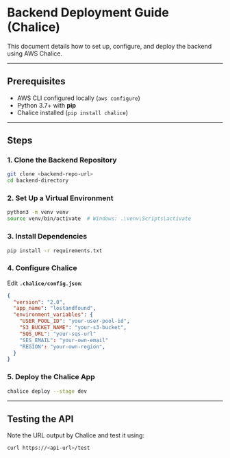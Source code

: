 # Backend Deployment Guide (Chalice)

This document details how to set up, configure, and deploy the backend using AWS Chalice.

---

## Prerequisites

- AWS CLI configured locally (`aws configure`)
- Python 3.7+ with **pip**
- Chalice installed (`pip install chalice`)

---

## Steps

### 1. Clone the Backend Repository

```bash
git clone <backend-repo-url>
cd backend-directory
```

### 2. Set Up a Virtual Environment

```bash
python3 -m venv venv
source venv/bin/activate  # Windows: .\venv\Scripts\activate
```

### 3. Install Dependencies

```bash
pip install -r requirements.txt
```

### 4. Configure Chalice

Edit **`.chalice/config.json`**:
```json
{
  "version": "2.0",
  "app_name": "lostandfound",
  "environment_variables": {
    "USER_POOL_ID": "your-user-pool-id",
    "S3_BUCKET_NAME": "your-s3-bucket",
    "SQS_URL": "your-sqs-url"
    "SES_EMAIL": "your-own-email"
    "REGION": "your-own-region",
  }
}
```

### 5. Deploy the Chalice App

```bash
chalice deploy --stage dev
```

---

## Testing the API

Note the URL output by Chalice and test it using:
```bash
curl https://<api-url>/test
```
